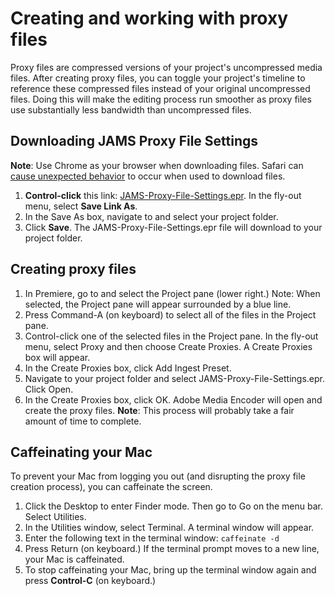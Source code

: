 # Creating and working with proxy files

Proxy files are compressed versions of your project's uncompressed media files. After creating proxy files, you can toggle your project's timeline to reference these compressed files instead of your original uncompressed files. Doing this will make the editing process run smoother as proxy files use substantially less bandwidth than uncompressed files. 

## Downloading JAMS Proxy File Settings

**Note**: Use Chrome as your browser when downloading files. Safari can [cause unexpected behavior](/troubleshooting/computer-is-trying-to-open-jams-text-template-in-photoshop.md) to occur when used to download files.

1. **Control-click** this link: [JAMS-Proxy-File-Settings.epr](https://jams-downloadable-files.s3-us-west-2.amazonaws.com/templates/JAMS-Proxy-File-Settings.epr). In the fly-out menu, select **Save Link As**.
2. In the Save As box, navigate to and select your project folder.
3. Click **Save**. The JAMS-Proxy-File-Settings.epr file will download to your project folder.

## Creating proxy files

1. In Premiere, go to and select the Project pane (lower right.) Note: When selected, the Project pane will appear surrounded by a blue line. 
2. Press Command-A (on keyboard) to select all of the files in the Project pane. 
3. Control-click one of the selected files in the Project pane. In the fly-out menu, select Proxy and then choose Create Proxies. A Create Proxies box will appear. 
4. In the Create Proxies box, click Add Ingest Preset. 
5. Navigate to your project folder and select JAMS-Proxy-File-Settings.epr. Click Open. 
6. In the Create Proxies box, click OK. Adobe Media Encoder will open and create the proxy files. **Note**: This process will probably take a fair amount of time to complete.  

## Caffeinating your Mac

To prevent your Mac from logging you out (and disrupting the proxy file creation process), you can caffeinate the screen. 

1. Click the Desktop to enter Finder mode. Then go to Go on the menu bar. Select Utilities.
2. In the Utilities window, select Terminal. A terminal window will appear.  
3. Enter the following text in the terminal window: `caffeinate -d`
4. Press Return (on keyboard.) If the terminal prompt moves to a new line, your Mac is caffeinated. 
5. To stop caffeinating your Mac, bring up the terminal window again and press **Control-C** (on keyboard.)

## 
 



